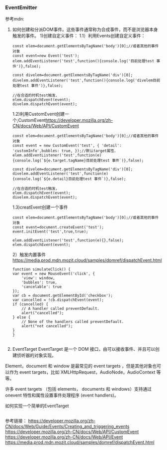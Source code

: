 ### EventEmitter 
参考mdn:
1. 如何创建和分派DOM事件。这些事件通常称为合成事件，而不是浏览器本身触发的事件。
1)创建自定义事件：
    1.1）利用Events创建自定义事件：
    ```
    const elem=document.getElementsByTagName('body')[0];//或者其他的事件对象
    const event=new Event('test');
    elem.addEventListener('test',function(){console.log('目前处理test 事件')},false);

    const divelem=document.getElementsByTagName('div')[0];
    divelem.addEventListener('test',function(){console.log('divelem目前处理test 事件')},false);

    //在合适的时机test触发，
    elem.dispatchEvent(event);
    divelem.dispatchEvent(event);

    ```
    1.2)利用CustomEvent创建一个;CustomEvent<https://developer.mozilla.org/zh-CN/docs/Web/API/CustomEvent>
    ```
    const elem=document.getElementsByTagName('body')[0];//或者其他的事件对象
    const event = new CustomEvent('test', { 'detail': 'customInfo',bubbles: true, });//默认target属性，
    elem.addEventListener('test',function(e){console.log(`${e.target.tagName}目前处理test 事件`)},false);

    const divelem=document.getElementsByTagName('div')[0];
    divelem.addEventListener('test',function(e){console.log(`${e.detail}目前处理test 事件`)},false);

    //在合适的时机test触发，
    elem.dispatchEvent(event);
    divelem.dispatchEvent(event);
    ```

    1.3)creatEvent创建一个事件
    ```
    const elem=document.getElementsByTagName('body')[0];//或者其他的事件对象
    const event=document.createEvent('test');
    event.initEvent('test',true,true);

    elem.addEventListener('test',function(e){},false);
    elem.dispatchEvent(event);

    ```

    2）触发内置事件<https://media.prod.mdn.mozit.cloud/samples/domref/dispatchEvent.html>
    ```
    function simulateClick() {
    var event = new MouseEvent('click', {
        'view': window,
        'bubbles': true,
        'cancelable': true
    });
    var cb = document.getElementById('checkbox');
    var cancelled = !cb.dispatchEvent(event);
    if (cancelled) {
        // A handler called preventDefault.
        alert("cancelled");
    } else {
        // None of the handlers called preventDefault.
        alert("not cancelled");
    }
    }

    
    ```

2. EventTarget
EventTarget 是一个 DOM 接口，由可以接收事件、并且可以创建侦听器的对象实现。

Element，document 和 window 是最常见的 event targets ，但是其他对象也可以作为 event targets，比如 XMLHttpRequest，AudioNode，AudioContext  等等。

许多 event targets （包括 elements， documents 和 windows）支持通过 onevent 特性和属性设置事件处理程序 (event handlers)。

如何实现一个简单的EventTarget
```
```



参考链接：
https://developer.mozilla.org/zh-CN/docs/Web/Guide/Events/Creating_and_triggering_events
https://developer.mozilla.org/zh-CN/docs/Web/API/CustomEvent
https://developer.mozilla.org/zh-CN/docs/Web/API/Event
https://media.prod.mdn.mozit.cloud/samples/domref/dispatchEvent.html